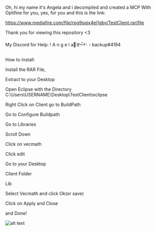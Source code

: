 Oh, hi my name it's Angela and i decompiled and created a MCP With Optifine for you, yes, for you and this is the link:

https://www.mediafire.com/file/rpg9sqjx4ei1gby/TestClient.rar/file

Thank you for viewing this repository <3

My Discord for Help: ! A n g e l a🍁࿐໋࿔･・backup#4194


How to install:

Install the RAR File,

Extract to your Desktop

Open Eclipse with the Directory C:\Users\USERNAME\Desktop\TestClient\eclipse

Right Click on Client go to BuildPath

Go to Configure Buildpath

Go to Libraries

Scroll Down

Click on vecmath

Click edit

Go to your Desktop

Client Folder

Lib

Select Vecmath and click Ok(or save)

Click on Apply and Close

and Done!




![alt text](https://prnt.sc/11t8qow)
